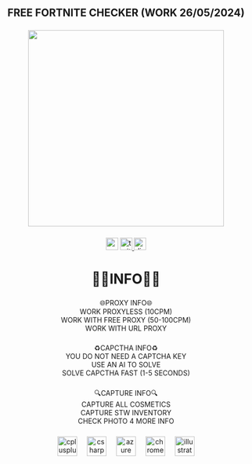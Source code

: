 <h2 align="center">FREE FORTNITE CHECKER (WORK 26/05/2024)</h2>

###

<div align="center">
  <img height="400" src="https://cdn.discordapp.com/attachments/1128054593008455730/1244078765064061038/CHECKER.png?ex=6653ce23&is=66527ca3&hm=bd0de37a202a6c9620f86d402285dc9351829f8a94c643fe7e764684bb95fa0f&"  />
</div>

###

<div align="center">
  <img src="https://img.shields.io/static/v1?message=Youtube&logo=youtube&label=&color=FF0000&logoColor=white&labelColor=&style=for-the-badge" height="25" alt="youtube logo"  />
  <a href="https://discord.gg/gh2QaMyZpa" target="_blank">
    <img src="https://img.shields.io/static/v1?message=Twitter&logo=twitter&label=&color=1DA1F2&logoColor=white&labelColor=&style=for-the-badge" height="25" alt="twitter logo"  />
  </a>
  <a href="https://discord.gg/gh2QaMyZpa" target="_blank">
    <img src="https://img.shields.io/static/v1?message=Discord&logo=discord&label=&color=7289DA&logoColor=white&labelColor=&style=for-the-badge" height="25" alt="discord logo"  />
  </a>
</div>

###

<h1 align="center">👩‍💻INFO👩‍💻</h1>

###

<p align="center">🌐PROXY INFO🌐<br>WORK PROXYLESS (10CPM)<br>WORK WITH FREE PROXY (50-100CPM)<br>WORK WITH URL PROXY</p>

###

<p align="center">♻️CAPCTHA INFO♻️<br>YOU DO NOT NEED A CAPTCHA KEY<br>USE AN AI TO SOLVE<br>SOLVE CAPCTHA FAST (1-5 SECONDS)</p>

###

<p align="center">🔍CAPTURE INFO🔍<br>CAPTURE ALL COSMETICS<br>CAPTURE STW INVENTORY<br>CHECK PHOTO 4 MORE INFO</p>

###

<div align="center">
  <img src="https://cdn.jsdelivr.net/gh/devicons/devicon/icons/cplusplus/cplusplus-plain.svg" height="40" alt="cplusplus logo"  />
  <img width="12" />
  <img src="https://cdn.jsdelivr.net/gh/devicons/devicon/icons/csharp/csharp-plain.svg" height="40" alt="csharp logo"  />
  <img width="12" />
  <img src="https://cdn.jsdelivr.net/gh/devicons/devicon/icons/azure/azure-plain.svg" height="40" alt="azure logo"  />
  <img width="12" />
  <img src="https://cdn.jsdelivr.net/gh/devicons/devicon/icons/chrome/chrome-plain.svg" height="40" alt="chrome logo"  />
  <img width="12" />
  <img src="https://cdn.jsdelivr.net/gh/devicons/devicon/icons/illustrator/illustrator-line.svg" height="40" alt="illustrator logo"  />
</div>

###

